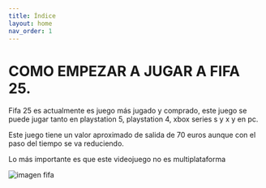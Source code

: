 ```yaml
---
title: Índice
layout: home
nav_order: 1
---
```


# **COMO EMPEZAR A JUGAR A FIFA 25**.

Fifa 25 es actualmente es juego más jugado y comprado, este juego se puede jugar tanto en playstation 5, playstation 4, xbox series s y x y en pc.

Este juego tiene un valor aproximado de salida de 70 euros aunque con el paso del tiempo se va reduciendo. 

Lo más importante es que este videojuego no es multiplataforma

![ imagen fifa ](https://pbs.twimg.com/media/GSOBKYWW0AAhxHN.jpg)

